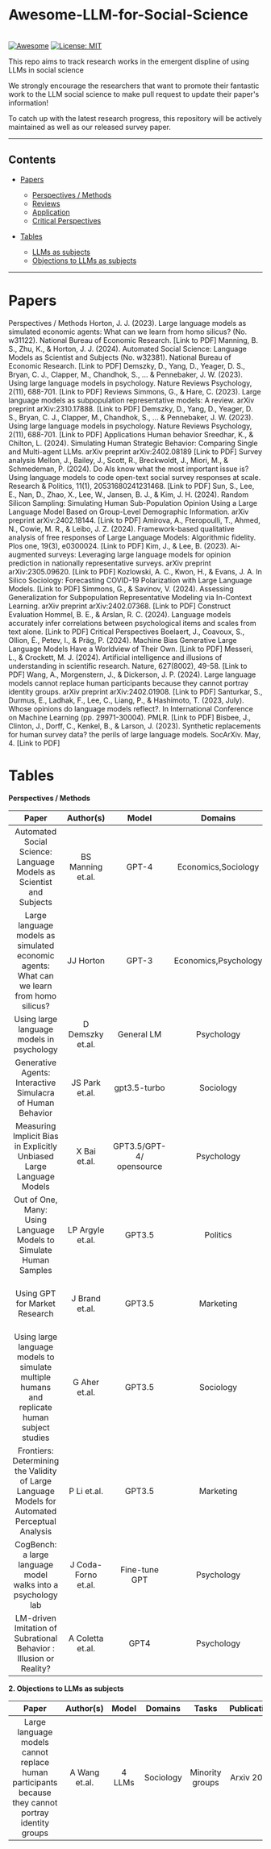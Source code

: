 # Awesome-LLM-for-Social-Science 

\
[![Awesome](https://awesome.re/badge.svg)](https://awesome.re)
[![License: MIT](https://img.shields.io/badge/License-MIT-green.svg)](https://opensource.org/licenses/MIT)



This repo aims to track research works in the emergent displine of using LLMs in social science

We strongly encourage the researchers that want to promote their fantastic work to the LLM social science to make pull request to update their paper's information!

To catch up with the latest research progress, this repository will be actively maintained as well as our released survey paper.

--- 

## Contents

- [Papers](#papers)
  - [Perspectives / Methods]()
  - [Reviews]()
  - [Application]()
  - [Critical Perspectives]()
  
- [Tables](#tables)
  - [LLMs as subjects](#LLM-as-subjects)
  - [Objections to LLMs as subjects](#objection)


--- 

# Papers 

Perspectives / Methods
Horton, J. J. (2023). Large language models as simulated economic agents: What can we learn from homo silicus? (No. w31122). National Bureau of Economic Research. [Link to PDF]
Manning, B. S., Zhu, K., & Horton, J. J. (2024). Automated Social Science: Language Models as Scientist and Subjects (No. w32381). National Bureau of Economic Research. [Link to PDF]
Demszky, D., Yang, D., Yeager, D. S., Bryan, C. J., Clapper, M., Chandhok, S., ... & Pennebaker, J. W. (2023). Using large language models in psychology. Nature Reviews Psychology, 2(11), 688-701. [Link to PDF]
Reviews
Simmons, G., & Hare, C. (2023). Large language models as subpopulation representative models: A review. arXiv preprint arXiv:2310.17888. [Link to PDF]
Demszky, D., Yang, D., Yeager, D. S., Bryan, C. J., Clapper, M., Chandhok, S., ... & Pennebaker, J. W. (2023). Using large language models in psychology. Nature Reviews Psychology, 2(11), 688-701. [Link to PDF]
Applications
Human behavior
Sreedhar, K., & Chilton, L. (2024). Simulating Human Strategic Behavior: Comparing Single and Multi-agent LLMs. arXiv preprint arXiv:2402.08189 [Link to PDF]
Survey analysis
Mellon, J., Bailey, J., Scott, R., Breckwoldt, J., Miori, M., & Schmedeman, P. (2024). Do AIs know what the most important issue is? Using language models to code open-text social survey responses at scale. Research & Politics, 11(1), 20531680241231468. [Link to PDF]
Sun, S., Lee, E., Nan, D., Zhao, X., Lee, W., Jansen, B. J., & Kim, J. H. (2024). Random Silicon Sampling: Simulating Human Sub-Population Opinion Using a Large Language Model Based on Group-Level Demographic Information. arXiv preprint arXiv:2402.18144. [Link to PDF]
Amirova, A., Fteropoulli, T., Ahmed, N., Cowie, M. R., & Leibo, J. Z. (2024). Framework-based qualitative analysis of free responses of Large Language Models: Algorithmic fidelity. Plos one, 19(3), e0300024. [Link to PDF]
Kim, J., & Lee, B. (2023). Ai-augmented surveys: Leveraging large language models for opinion prediction in nationally representative surveys. arXiv preprint arXiv:2305.09620. [Link to PDF]
Kozlowski, A. C., Kwon, H., & Evans, J. A. In Silico Sociology: Forecasting COVID-19 Polarization with Large Language Models. [Link to PDF]
Simmons, G., & Savinov, V. (2024). Assessing Generalization for Subpopulation Representative Modeling via In-Context Learning. arXiv preprint arXiv:2402.07368. [Link to PDF]
Construct Evaluation 
Hommel, B. E., & Arslan, R. C. (2024). Language models accurately infer correlations between psychological items and scales from text alone. [Link to PDF]
Critical Perspectives
Boelaert, J., Coavoux, S., Ollion, É., Petev, I., & Präg, P. (2024). Machine Bias Generative Large Language Models Have a Worldview of Their Own. [Link to PDF]
Messeri, L., & Crockett, M. J. (2024). Artificial intelligence and illusions of understanding in scientific research. Nature, 627(8002), 49-58. [Link to PDF]
Wang, A., Morgenstern, J., & Dickerson, J. P. (2024). Large language models cannot replace human participants because they cannot portray identity groups. arXiv preprint arXiv:2402.01908. [Link to PDF]
Santurkar, S., Durmus, E., Ladhak, F., Lee, C., Liang, P., & Hashimoto, T. (2023, July). Whose opinions do language models reflect?. In International Conference on Machine Learning (pp. 29971-30004). PMLR. [Link to PDF]
Bisbee, J., Clinton, J., Dorff, C., Kenkel, B., & Larson, J. (2023). Synthetic replacements for human survey data? the perils of large language models. SocArXiv. May, 4. [Link to PDF]

# Tables 

<b>Perspectives / Methods</b>

| **Paper**| **Author(s)**  | **Model** | **Domains** | **Tasks** |**Publication** | **Link** |
|:--------:|:-----:|:---:|:---:|:---:|:---:|:---:|
Automated Social Science: Language Models as Scientist and Subjects |BS Manning et.al.| GPT-4 | Economics,Sociology | Sequential decision making| Arxiv 2024| [[Link]](https://arxiv.org/abs/2404.11794) |
| Large language models as simulated economic agents: What can we learn from homo silicus? |JJ Horton| GPT-3 | Economics,Psychology| Survey subjects | Arxiv 2023| [[Link]](https://www.nber.org/papers/w31122) |
| Using large language models in psychology |D Demszky et.al.| General LM | Psychology|subjects | Nature Reviews Psychology 2023| [[Link]](https://www.nature.com/articles/s44159-023-00241-5.epdf) |
| Generative Agents: Interactive Simulacra of Human Behavior | JS Park et.al. | gpt3.5-turbo | Sociology | \ |UIST 23|[[Link]](https://arxiv.org/pdf/2304.03442.pdf) |
| Measuring Implicit Bias in Explicitly Unbiased Large Language Models |X Bai et.al.| GPT3.5/GPT-4/ opensource| Psychology | Implicit bias |ArXiv 23|[[Link]](https://arxiv.org/pdf/2402.04105.pdf) |
| Out of One, Many: Using Language Models to Simulate Human Samples|LP Argyle et.al.| GPT3.5 | Politics | \ |Political Analysis 23|[[Link]](https://www.cambridge.org/core/journals/political-analysis/article/abs/out-of-one-many-using-language-models-to-simulate-human-samples/035D7C8A55B237942FB6DBAD7CAA4E49) |
| Using GPT for Market Research| J Brand et.al. | GPT3.5 | Marketing | demand curves |Harvard Business School Working Paper 23|[[Link]](https://www.hbs.edu/ris/Publication%20Files/23-062_b8fbedcd-ade4-49d6-8bb7-d216650ff3bd.pdf) |
|Using large language models to simulate multiple humans and replicate human subject studies|G Aher et.al.| GPT3.5 |  Sociology | \ |PMLR 23|[[Link]](https://arxiv.org/abs/2208.10264) |
|Frontiers: Determining the Validity of Large Language Models for Automated Perceptual Analysis|P Li et.al.| GPT3.5 |  Marketing | Car brands preference |Market Science 24|[[Link]](https://pubsonline.informs.org/doi/10.1287/mksc.2023.0454) |
|CogBench: a large language model walks into a psychology lab|J Coda-Forno et.al.| Fine-tune GPT |  Psychology | 7 classical Psychological experiments |ArXiv 24|[[Link]](https://arxiv.org/abs/2402.18225) |
|LM-driven Imitation of Subrational Behavior : Illusion or Reality?|A Coletta et.al.| GPT4 | Psychology | \ |ArXiv 24|[[Link]](https://arxiv.org/pdf/2402.18225.pdf) |


<b>2. Objections to LLMs as subjects</b>

| **Paper** | **Author(s)**  | **Model** | **Domains** | **Tasks** |**Publication** | **Link** |
|:--------:|:-----:|:---:|:---:|:---:|:---:|:---:|
|Large language models cannot replace human participants because they cannot portray identity groups|A Wang et.al.| 4 LLMs | Sociology | Minority groups| Arxiv 2024| [[Link]](https://arxiv.org/pdf/2402.01908.pdf) |











